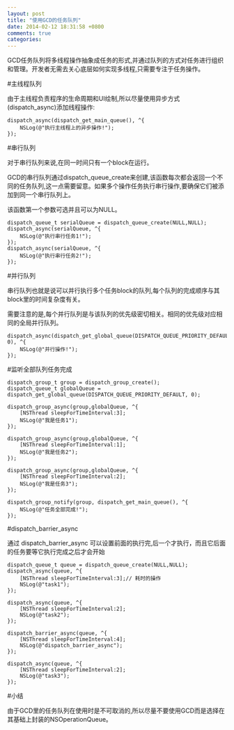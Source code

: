 ```yaml
---
layout: post
title: "使用GCD的任务队列"
date: 2014-02-12 18:31:58 +0800
comments: true
categories: 
---
```


GCD任务队列将多线程操作抽象成任务的形式,并通过队列的方式对任务进行组织和管理。开发者无需去关心底层如何实现多线程,只需要专注于任务操作。

#主线程队列

由于主线程负责程序的生命周期和UI绘制,所以尽量使用异步方式(dispatch_async)添加线程操作:
	
	dispatch_async(dispatch_get_main_queue(), ^{
		NSLog(@"执行主线程上的异步操作!");
	});

#串行队列

对于串行队列来说,在同一时间只有一个block在运行。

GCD的串行队列通过dispatch_queue_create来创建,该函数每次都会返回一个不同的任务队列,这一点需要留意。如果多个操作任务执行串行操作,要确保它们被添加到同一个串行队列上。

该函数第一个参数可选并且可以为NULL。

    dispatch_queue_t serialQueue = dispatch_queue_create(NULL,NULL);
    dispatch_async(serialQueue, ^{
        NSLog(@"执行串行任务1!");
    });
    dispatch_async(serialQueue, ^{
        NSLog(@"执行串行任务2!");
    });

#并行队列

串行队列也就是说可以并行执行多个任务block的队列,每个队列的完成顺序与其block里的时间复杂度有关。

需要注意的是,每个并行队列是与该队列的优先级密切相关。相同的优先级对应相同的全局并行队列。

	dispatch_async(dispatch_get_global_queue(DISPATCH_QUEUE_PRIORITY_DEFAULT, 0), ^{
		NSLog(@"并行操作!");
    });

#监听全部队列任务完成


	dispatch_group_t group = dispatch_group_create();
    dispatch_queue_t globalQueue = dispatch_get_global_queue(DISPATCH_QUEUE_PRIORITY_DEFAULT, 0);
    
    dispatch_group_async(group,globalQueue, ^{
        [NSThread sleepForTimeInterval:3];
        NSLog(@"我是任务1");
    });
    
    dispatch_group_async(group,globalQueue, ^{
        [NSThread sleepForTimeInterval:1];
        NSLog(@"我是任务2");
    });
    
    dispatch_group_async(group,globalQueue, ^{
        [NSThread sleepForTimeInterval:2];
        NSLog(@"我是任务3");
    });
    
    dispatch_group_notify(group, dispatch_get_main_queue(), ^{
        NSLog(@"任务全部完成!");
    });

#dispatch_barrier_async

通过 dispatch_barrier_async 可以设置前面的执行完,后一个才执行，而且它后面的任务要等它执行完成之后才会开始

	dispatch_queue_t queue = dispatch_queue_create(NULL,NULL);
    dispatch_async(queue, ^{
        [NSThread sleepForTimeInterval:3];// 耗时的操作
        NSLog(@"task1");
    });
    
    dispatch_async(queue, ^{
        [NSThread sleepForTimeInterval:2];
        NSLog(@"task2");
    });
    
    dispatch_barrier_async(queue, ^{
        [NSThread sleepForTimeInterval:4];
        NSLog(@"dispatch_barrier_async");
    });
    
    dispatch_async(queue, ^{
        [NSThread sleepForTimeInterval:2];
        NSLog(@"task3");
    });

#小结

由于GCD里的任务队列在使用时是不可取消的,所以尽量不要使用GCD而是选择在其基础上封装的NSOperationQueue。

